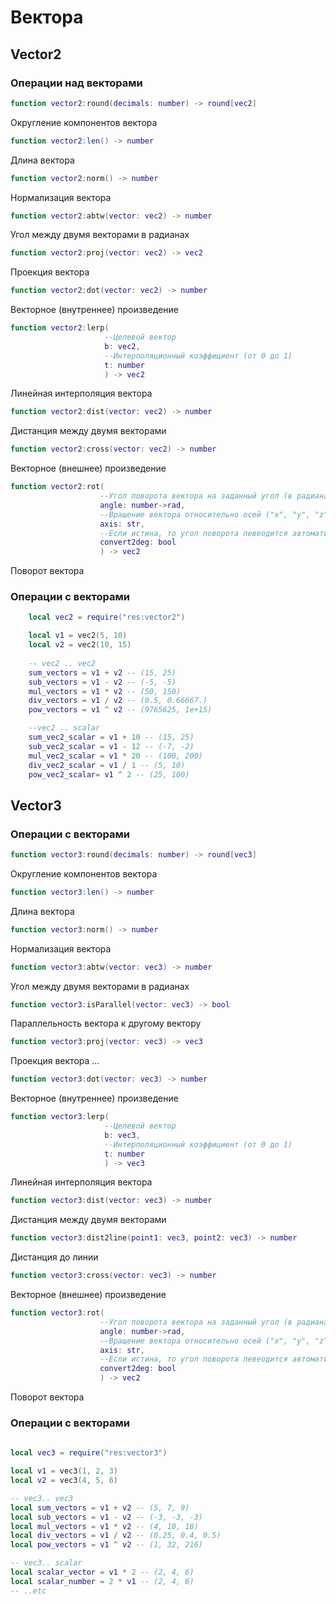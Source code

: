 # Вектора
## Vector2
### Операции над векторами


```lua
function vector2:round(decimals: number) -> round[vec2]
```
Округление компонентов вектора
```lua
function vector2:len() -> number
```
Длина вектора

```lua
function vector2:norm() -> number
```
Нормализация вектора

```lua
function vector2:abtw(vector: vec2) -> number
```
Угол между двумя векторами в радианах


```lua
function vector2:proj(vector: vec2) -> vec2
```
Проекция вектора

```lua
function vector2:dot(vector: vec2) -> number
```
Векторное (внутреннее) произведение

```lua
function vector2:lerp(
                     --Целевой вектор
                     b: vec2, 
                     --Интерполяционный коэффициент (от 0 до 1)
                     t: number
                     ) -> vec2
```
Линейная интерполяция вектора

```lua
function vector2:dist(vector: vec2) -> number
```
Дистанция между двумя векторами

```lua
function vector2:cross(vector: vec2) -> number
```
Векторное (внешнее) произведение

```lua
function vector2:rot(
                    --Угол поворота вектора на заданный угол (в радианах)
                    angle: number->rad, 
                    --Вращение вектора относительно осей ("x", "y", "z")
                    axis: str, 
                    --Если истина, то угол поворота певеодится автоматический из градусы в радианы
                    convert2deg: bool
                    ) -> vec2
```
Поворот вектора

### Операции с векторами

```lua
    local vec2 = require("res:vector2")

    local v1 = vec2(5, 10)
    local v2 = vec2(10, 15)
    
    -- vec2 .. vec2
    sum_vectors = v1 + v2 -- (15, 25)
    sub_vectors = v1 - v2 -- (-5, -5)
    mul_vectors = v1 * v2 -- (50, 150)
    div_vectors = v1 / v2 -- (0.5, 0.66667.)
    pow_vectors = v1 ^ v2 -- (9765625, 1e+15)

    --vec2 .. scalar
    sum_vec2_scalar = v1 + 10 -- (15, 25)
    sub_vec2_scalar = v1 - 12 -- (-7, -2)
    mul_vec2_scalar = v1 * 20 -- (100, 200)
    div_vec2_scalar = v1 / 1 -- (5, 10)
    pow_vec2_scalar= v1 ^ 2 -- (25, 100)
```



## Vector3
### Операции с векторами

```lua
function vector3:round(decimals: number) -> round[vec3]
```
Округление компонентов вектора
```lua
function vector3:len() -> number
```
Длина вектора

```lua
function vector3:norm() -> number
```
Нормализация вектора

```lua
function vector3:abtw(vector: vec3) -> number
```
Угол между двумя векторами в радианах

```lua
function vector3:isParallel(vector: vec3) -> bool
```
Параллельность вектора к другому вектору


```lua
function vector3:proj(vector: vec3) -> vec3
```
Проекция вектора
...

```lua
function vector3:dot(vector: vec3) -> number
```
Векторное (внутреннее) произведение

```lua
function vector3:lerp(
                     --Целевой вектор
                     b: vec3, 
                     --Интерполяционный коэффициент (от 0 до 1)
                     t: number
                     ) -> vec3
```
Линейная интерполяция вектора

```lua
function vector3:dist(vector: vec3) -> number
```
Дистанция между двумя векторами

```lua
function vector3:dist2line(point1: vec3, point2: vec3) -> number
```
Дистанция до линии

```lua
function vector3:cross(vector: vec3) -> number
```
Векторное (внешнее) произведение

```lua
function vector3:rot(
                    --Угол поворота вектора на заданный угол (в радианах)
                    angle: number->rad, 
                    --Вращение вектора относительно осей ("x", "y", "z")
                    axis: str, 
                    --Если истина, то угол поворота певеодится автоматический из градусы в радианы
                    convert2deg: bool
                    ) -> vec2
```
Поворот вектора

### Операции с векторами

```lua
    
local vec3 = require("res:vector3")

local v1 = vec3(1, 2, 3)
local v2 = vec3(4, 5, 6)

-- vec3.. vec3
local sum_vectors = v1 + v2 -- (5, 7, 9)
local sub_vectors = v1 - v2 -- (-3, -3, -3)
local mul_vectors = v1 * v2 -- (4, 10, 18)
local div_vectors = v1 / v2 -- (0.25, 0.4, 0.5)
local pow_vectors = v1 ^ v2 -- (1, 32, 216)

-- vec3.. scalar
local scalar_vector = v1 * 2 -- (2, 4, 6)
local scalar_number = 2 * v1 -- (2, 4, 6)
-- ..etc

```


